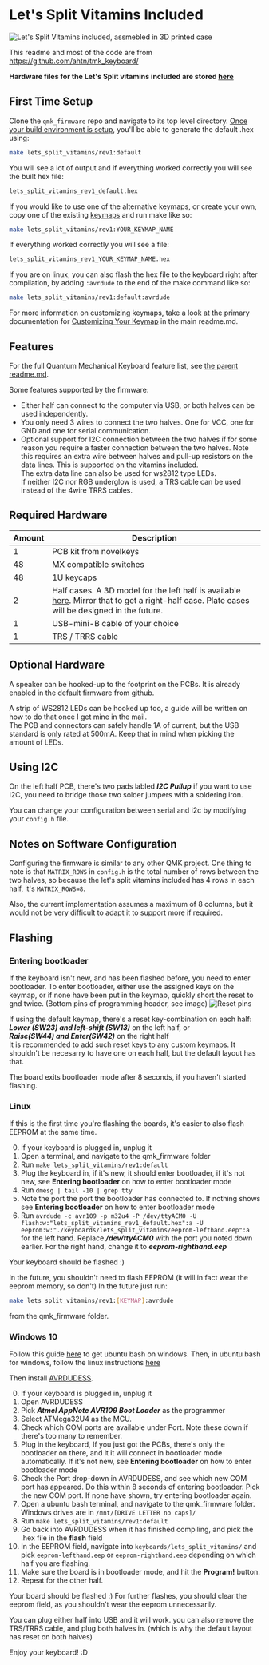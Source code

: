 Let's Split Vitamins Included
======
![Let's Split Vitamins included, assmebled in 3D printed case](https://i.imgur.com/btl0vNQ.jpg)

This readme and most of the code are from https://github.com/ahtn/tmk_keyboard/

**Hardware files for the Let's Split vitamins included are stored [here](http://github.com/duckle29/let-s-Split-v2/tree/onboardMCU)**

## First Time Setup

Clone the `qmk_firmware` repo and navigate to its top level directory. [Once your build environment is setup](https://docs.qmk.fm/getting_started_build_tools.html), you'll be able to generate the default .hex using:

```bash
make lets_split_vitamins/rev1:default
```

You will see a lot of output and if everything worked correctly you will see the built hex file:

```bash
lets_split_vitamins_rev1_default.hex
```

If you would like to use one of the alternative keymaps, or create your own, copy one of the existing [keymaps](keymaps/) and run make like so:


```bash
make lets_split_vitamins/rev1:YOUR_KEYMAP_NAME
```

If everything worked correctly you will see a file:

```bash
lets_split_vitamins_rev1_YOUR_KEYMAP_NAME.hex
```

If you are on linux, you can also flash the hex file to the keyboard right after compilation, by adding `:avrdude` to the end of the make command like so:

```bash
make lets_split_vitamins/rev1:default:avrdude
```
For more information on customizing keymaps, take a look at the primary documentation for [Customizing Your Keymap](/readme.md##customizing-your-keymap) in the main readme.md.


Features
--------

For the full Quantum Mechanical Keyboard feature list, see [the parent readme.md](/readme.md).

Some features supported by the firmware:

* Either half can connect to the computer via USB, or both halves can be used
  independently.
* You only need 3 wires to connect the two halves. One for VCC, one for GND and one
  for serial communication.
* Optional support for I2C connection between the two halves if for some
  reason you require a faster connection between the two halves. Note this
  requires an extra wire between halves and pull-up resistors on the data lines.
  This is supported on the vitamins included.  
  The extra data line can also be used for ws2812 type LEDs.  
  If neither I2C nor RGB underglow is used, a TRS cable can be used instead of the 4wire TRRS cables.

Required Hardware
-----------------
|Amount| Description |
|--|--|
| 1 | PCB kit from novelkeys |
| 48 | MX compatible switches |
| 48 | 1U keycaps
| 2 | Half cases. A 3D model for the left half is available [here](https://cad.onshape.com/documents/c6e5ae250d1e24fe46c9ef6c/w/d69f7049c0921df3d2b241f9/e/ecc2b176ab52a6d77bc55051). Mirror that to get a right-half case. Plate cases will be designed in the future.
| 1 | USB-mini-B cable of your choice |
| 1 | TRS / TRRS cable

Optional Hardware
-----------------

A speaker can be hooked-up to the footprint on the PCBs. It is already enabled in the default firmware from github.

A strip of WS2812 LEDs can be hooked up too, a guide will be written on how to do that once I get mine in the mail.  
The PCB and connectors can safely handle 1A of current, but the USB standard is only rated at 500mA. Keep that in mind when picking the amount of LEDs.


## Using I2C

On  the left half PCB, there's two pads labled ***I2C Pullup*** if you want to use I2C, you need to bridge those two solder jumpers with a soldering iron.

You can change your configuration between serial and i2c by modifying your `config.h` file.

Notes on Software Configuration
-------------------------------

Configuring the firmware is similar to any other QMK project. One thing
to note is that `MATRIX_ROWS` in `config.h` is the total number of rows between
the two halves, so because the let's split vitamins included has 4 rows in each half, it's
`MATRIX_ROWS=8`.

Also, the current implementation assumes a maximum of 8 columns, but it would
not be very difficult to adapt it to support more if required.

Flashing
-------
### Entering bootloader  
If the keyboard isn't new, and has been flashed before, you need to enter bootloader.
To enter bootloader, either use the assigned keys on the keymap, or if none have been put in the keymap, quickly short the reset to gnd twice. (Bottom pins of programming header, see image) ![Reset pins](https://i.imgur.com/LCXlv9W.png)

If using the default keymap, there's a reset key-combination on each half:  
***Lower (SW23) and left-shift (SW13)*** on the left half, or  
***Raise(SW44) and Enter(SW42)***  on the right half  
It is recommended to add such reset keys to any custom keymaps. It shouldn't be necesarry to have one on each half, but the default layout has that.

The board exits bootloader mode after 8 seconds, if you haven't started flashing.

### Linux

If this is the first time you're flashing the boards, it's easier to also flash EEPROM at the same time.

0. If your keyboard is plugged in, unplug it
1. Open a terminal, and navigate to the qmk_firmware folder
2. Run `make lets_split_vitamins/rev1:default`
3. Plug the keyboard in, if it's new, it should enter bootloader, if it's not new, see **Entering bootloader** on how to enter bootloader mode
4. Run `dmesg | tail -10 | grep tty`
5. Note the port the port the bootloader has connected to. If nothing shows see **Entering bootloader** on how to enter bootloader mode
6. Run  `avrdude -c avr109 -p m32u4 -P /dev/ttyACM0 -U flash:w:"lets_split_vitamins_rev1_default.hex":a -U eeprom:w:"./keyboards/lets_split_vitamins/eeprom-lefthand.eep":a`
for the left hand. Replace ***/dev/ttyACM0*** with the port you noted down earlier. For the right hand, change it to ***eeprom-righthand.eep***

Your keyboard should be flashed :)

In the future, you shouldn't need to flash EEPROM (it will in fact wear the eeprom memory, so don't)
In the future just run: 
```bash
make lets_split_vitamins/rev1:[KEYMAP]:avrdude
```
from the qmk_firmware folder.

### Windows 10  

Follow this guide [here](https://www.howtogeek.com/249966/how-to-install-and-use-the-linux-bash-shell-on-windows-10/) to get ubuntu bash on windows. Then, in ubuntu bash for windows, follow the linux instructions [here](https://docs.qmk.fm/getting_started_build_tools.html)

Then install [AVRDUDESS](http://blog.zakkemble.co.uk/avrdudess-a-gui-for-avrdude/).

0. If your keyboard is plugged in, unplug it
1. Open AVRDUDESS
2. Pick ***Atmel AppNote AVR109 Boot Loader*** as the programmer
3. Select ATMega32U4 as the MCU.
4. Check which COM ports are available under Port. Note these down if there's too many to remember.
5. Plug in the keyboard, If you just got the PCBs, there's only the bootloader on there, and it it will connect in bootloader mode automatically. If it's not new, see **Entering bootloader** on how to enter bootloader mode
6. Check the Port drop-down in AVRDUDESS, and see which new COM port has appeared. Do this within 8 seconds of entering bootloader. Pick the new COM port. If none have shown, try entering bootloader again.
7. Open a ubuntu bash terminal, and navigate to the qmk_firmware folder. Windows drives are in `/mnt/[DRIVE LETTER no caps]/`
8. Run `make lets_split_vitamins/rev1:default`
9. Go back into AVRDUDESS when it has finished compiling, and pick the .hex file in the **flash** field
10. In the EEPROM field,  navigate into `keyboards/lets_split_vitamins/` and pick `eeprom-lefthand.eep` or `eeprom-righthand.eep` depending on which half you are flashing.
11. Make sure the board is in bootloader mode, and hit the **Program!** button.
12. Repeat for the other half.

Your board should be flashed :)
For further flashes, you should clear the eeprom field, as you shouldn't wear the eeprom unnecessarily.

You can plug either half into USB and it will work. you can also remove the TRS/TRRS cable, and plug both halves in. (which is why the default layout has reset on both halves)

Enjoy your keyboard! :D
